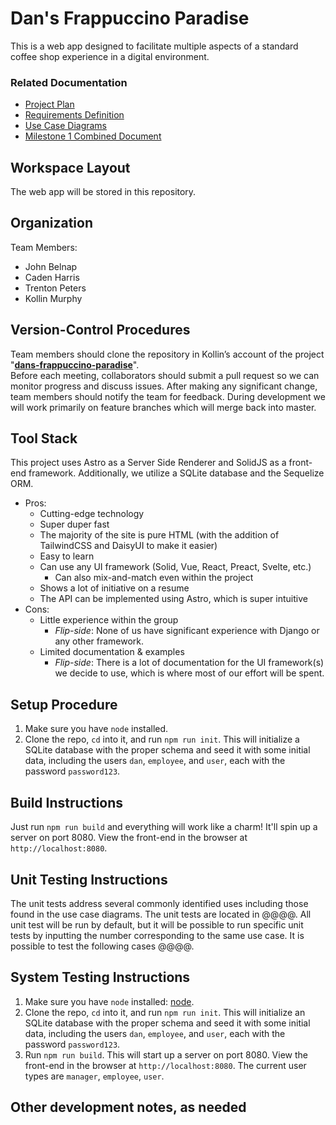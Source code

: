 
# Dan's Frappuccino Paradise

This is a web app designed to facilitate multiple aspects of a standard coffee shop experience in a digital environment.

### Related Documentation

- [Project Plan](docs/projectPlan.md)
- [Requirements Definition](docs/requirements.md)
- [Use Case Diagrams](docs/useCases.md)
- [Milestone 1 Combined Document](docs/milestone1.pdf)


## Workspace Layout

The web app will be stored in this repository.

## Organization

Team Members:

- John Belnap
- Caden Harris
- Trenton Peters
- Kollin Murphy

## Version-Control Procedures

Team members should clone the repository in Kollin’s account of the project "**[dans-frappuccino-paradise](https://github.com/kollinmurphy/dans-frappuccino-paradise)**".  
Before each meeting, collaborators should submit a pull request so we can monitor progress and discuss issues.
After making any significant change, team members should notify the team for feedback.
During development we will work primarily on feature branches which will merge back into master.

## Tool Stack

This project uses Astro as a Server Side Renderer and SolidJS as a front-end framework. Additionally, we utilize a SQLite database and the Sequelize ORM.

- Pros:
  - Cutting\-edge technology
  - Super duper fast
  - The majority of the site is pure HTML \(with the addition of TailwindCSS and DaisyUI to make it easier\)
  - Easy to learn
  - Can use any UI framework \(Solid, Vue, React, Preact, Svelte, etc\.\)
    - Can also mix\-and\-match even within the project
  - Shows a lot of initiative on a resume
  - The API can be implemented using Astro, which is super intuitive
- Cons:
  - Little experience within the group
    - *Flip-side*: None of us have significant experience with Django or any other framework.
  - Limited documentation & examples
    - *Flip-side*: There is a lot of documentation for the UI framework(s) we decide to use, which is where most of our effort will be spent.

## Setup Procedure

1. Make sure you have `node` installed.
2. Clone the repo, `cd` into it, and run `npm run init`. This will initialize a SQLite database with the proper schema and seed it with some initial data, including the users `dan`, `employee`, and `user`, each with the password `password123`.

## Build Instructions

Just run `npm run build` and everything will work like a charm! It'll spin up a server on port 8080. View the front-end in the browser at `http://localhost:8080`.

## Unit Testing Instructions

The unit tests address several commonly identified uses including those found in the use case diagrams. The unit tests are located in @@@@. All unit test will be run by default, but it will be possible to run specific unit tests by inputting the number corresponding to the same use case. It is possible to test the following cases @@@@.

## System Testing Instructions

1.  Make sure you have `node` installed: [node](https://nodejs.org/en/).
2.  Clone the repo, `cd` into it, and run `npm run init`. This will initialize an SQLite database with the proper schema and seed it with some initial data, including the users `dan`, `employee`, and `user`, each with the password `password123`.
3. Run `npm run build`. This will start up a server on port 8080. View the front-end in the browser at `http://localhost:8080`. The current user types are `manager`, `employee`, `user`.


## Other development notes, as needed

